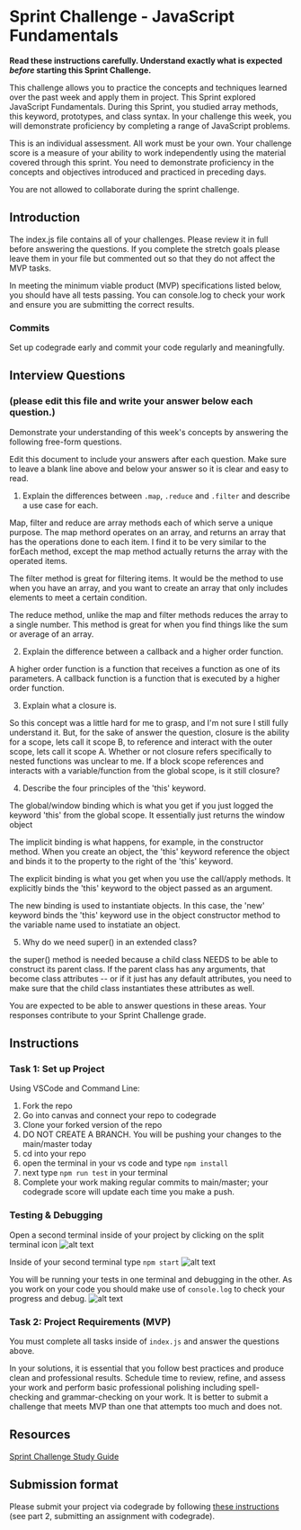 # Sprint Challenge - JavaScript Fundamentals

**Read these instructions carefully. Understand exactly what is expected _before_ starting this Sprint Challenge.**

This challenge allows you to practice the concepts and techniques learned over the past week and apply them in project. This Sprint explored JavaScript Fundamentals. During this Sprint, you studied array methods, this keyword, prototypes, and class syntax. In your challenge this week, you will demonstrate proficiency by completing a range of JavaScript problems.

This is an individual assessment. All work must be your own. Your challenge score is a measure of your ability to work independently using the material covered through this sprint. You need to demonstrate proficiency in the concepts and objectives introduced and practiced in preceding days.

You are not allowed to collaborate during the sprint challenge. 

## Introduction

The index.js file contains all of your challenges. Please review it in full before answering the questions. If you complete the stretch goals please leave them in your file but commented out so that they do not affect the MVP tasks. 

In meeting the minimum viable product (MVP) specifications listed below, you should have all tests passing. You can console.log to check your work and ensure you are submitting the correct results. 

### Commits

Set up codegrade early and commit your code regularly and meaningfully. 

## Interview Questions
### (please edit this file and write your answer below each question.)
Demonstrate your understanding of this week's concepts by answering the following free-form questions.

Edit this document to include your answers after each question. Make sure to leave a blank line above and below your answer so it is clear and easy to read.

1. Explain the differences between `.map`, `.reduce` and `.filter` and describe a use case for each. 

Map, filter and reduce are array methods each of which serve a unique purpose. The map methord operates on an array, and returns an array that has the operations done to each item. I find it to be very similar to the forEach method, except the map method actually returns the array with the operated items.

The filter method is great for filtering items. It would be the method to use when you have an array, and you want to create an array that only includes elements to meet a certain condition.

The reduce method, unlike the map and filter methods reduces the array to a single number. This method is great for when you find things like the sum or average of an array. 

2. Explain the difference between a callback and a higher order function.

A higher order function is a function that receives a function as one of its parameters. A callback function is a function that is executed by a higher order function.

3. Explain what a closure is.

So this concept was a little hard for me to grasp, and I'm not sure I still fully understand it. But, for the sake of answer the question, closure is the ability for a scope, lets call it scope B, to reference and interact with the outer scope, lets call it scope A. Whether or not closure refers specifically to nested functions was unclear to me. If a block scope references and interacts with a variable/function from the global scope, is it still closure? 

4. Describe the four principles of the 'this' keyword.

The global/window binding which is what you get if you just logged the keyword 'this' from the global scope. It essentially just returns the window object

The implicit binding is what happens, for example, in the constructor method. When you create an object, the 'this' keyword reference the object and binds it to the property to the right of the 'this' keyword.

The explicit binding is what you get when you use the call/apply methods. It explicitly binds the 'this' keyword to the object passed as an argument.

The new binding is used to instantiate objects. In this case, the 'new' keyword binds the 'this' keyword use in the object constructor method to the variable name used to instatiate an object. 

5. Why do we need super() in an extended class?

the super() method is needed because a child class NEEDS to be able to construct its parent class. If the parent class has any arguments, that become class attributes -- or if it just has any default attributes, you need to make sure that the child class instantiates these attributes as well. 

You are expected to be able to answer questions in these areas. Your responses contribute to your Sprint Challenge grade. 

## Instructions

### Task 1: Set up Project

Using VSCode and Command Line:


1. Fork the repo
2. Go into canvas and connect your repo to codegrade
3. Clone your forked version of the repo
4. DO NOT CREATE A BRANCH. You will be pushing your changes to the main/master today
5. cd into your repo
6. open the terminal in your vs code and type `npm install`
7. next type `npm run test` in your terminal
8. Complete your work making regular commits to main/master; your codegrade score will update each time you make a push.


### Testing & Debugging

Open a second terminal inside of your project by clicking on the split terminal icon
![alt text](assets/split_terminal.png "Split Terminal")

Inside of your second terminal type `npm start` 
![alt text](assets/npm_start.png "type npm start")

You will be running your tests in one terminal and debugging in the other. As you work on your code you should make use of `console.log` to check your progress and debug.
![alt text](assets/tests_debug_terminal_final.png "your terminal should look like this")

### Task 2: Project Requirements (MVP)

You must complete all tasks inside of `index.js` and answer the questions above.

In your solutions, it is essential that you follow best practices and produce clean and professional results. Schedule time to review, refine, and assess your work and perform basic professional polishing including spell-checking and grammar-checking on your work. It is better to submit a challenge that meets MVP than one that attempts too much and does not.

## Resources
 
 [Sprint Challenge Study Guide](https://www.notion.so/bloomtech/Unit-1-Sprint-3-Study-Guide-033a9a00659a4ef98c12eb97e49a6110)

## Submission format

Please submit your project via codegrade by following [these instructions](https://bloomtech.notion.site/bloomtech/BloomTech-Git-Flow-Step-by-step-269f68ae3bf64eb689a8328715a179f9) (see part 2, submitting an assignment with codegrade).
